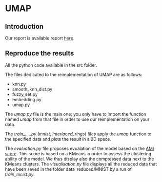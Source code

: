 # UMAP
## Introduction

Our report is available report [here](https://github.com).

## Reproduce the results
All the python code available in the src folder.

The files dedicated to the reimplementation of UMAP are as follows:
- knn.py
- smooth_knn_dist.py
- fuzzy_set.py
- embedding.py
- umap.py

The *umap.py* file is the main one; you only have to import the function named *umap* from that file in order to use our reimplementation on your data.

The *train_.....py* (*mnist*, *interlaced_rings*) files apply the *umap* function to the specified data and plots the result in a 2D space.

The *evaluation.py* file proposes evualation of the model based on the [AMI score](https://scikit-learn.org/stable/modules/generated/sklearn.metrics.adjusted_mutual_info_score.html). This score is based on a KMeans in order to assess the clustering ability of the model. We thus display also the compressed data next to the KMeans clusters. The *visualisation.py* file displays all the reduced data that have been saved in the folder data_reduced/MNIST by a run of *train_mnist.py*.